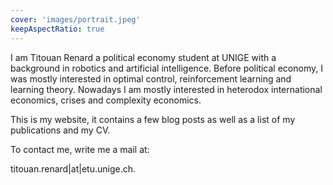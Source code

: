 ```yaml
---
cover: 'images/portrait.jpeg'
keepAspectRatio: true
---
```


I am Titouan Renard a political economy student at UNIGE with a background in robotics and artificial intelligence. Before political economy, I was mostly interested in optimal control, reinforcement learning and learning theory. Nowadays I am mostly interested in heterodox international economics, crises and complexity economics.

This is my website, it contains a few blog posts as well as a list of my publications and my CV.

To contact me, write me a mail at:

titouan.renard|at|etu.unige.ch.
